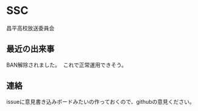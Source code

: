 # SSC
昌平高校放送委員会
</br>
## 最近の出来事
  BAN解除されました。
  これで正常運用できそう。
## 連絡
issueに意見書き込みボードみたいの作っておくので、githubの意見ください。
